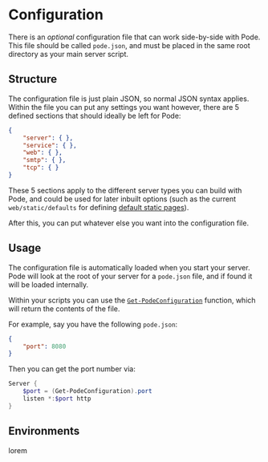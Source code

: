 # Configuration

There is an *optional* configuration file that can work side-by-side with Pode. This file should be called `pode.json`, and must be placed in the same root directory as your main server script.

## Structure

The configuration file is just plain JSON, so normal JSON syntax applies. Within the file you can put any settings you want however, there are 5 defined sections that should ideally be left for Pode:

```json
{
    "server": { },
    "service": { },
    "web": { },
    "smtp": { },
    "tcp": { }
}
```

These 5 sections apply to the different server types you can build with Pode, and could be used for later inbuilt options (such as the current `web/static/defaults` for defining [default static pages](../Routes/Overview#default-pages)).

After this, you can put whatever else you want into the configuration file.

## Usage

The configuration file is automatically loaded when you start your server. Pode will look at the root of your server for a `pode.json` file, and if found it will be loaded internally.

Within your scripts you can use the [`Get-PodeConfiguration`](../../Functions/Helpers/Get-PodeConfiguration) function, which will return the contents of the file.

For example, say you have the following `pode.json`:

```json
{
    "port": 8080
}
```

Then you can get the port number via:

```powershell
Server {
    $port = (Get-PodeConfiguration).port
    listen *:$port http
}
```

## Environments

lorem